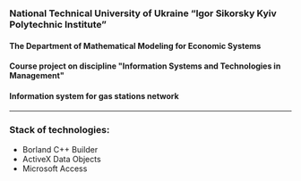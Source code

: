 ### National Technical University of Ukraine “Igor Sikorsky Kyiv Polytechnic Institute”
#### The Department of Mathematical Modeling for Economic Systems
#### Course project on discipline "Information Systems and Technologies in Management"
#### Information system for gas stations network
***
### Stack of technologies:
* Borland C++ Builder
* ActiveX Data Objects
* Microsoft Access



